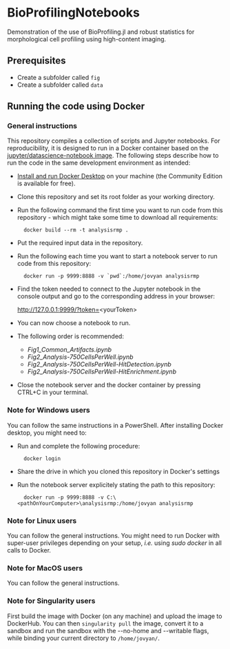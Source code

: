 # BioProfilingNotebooks

Demonstration of the use of BioProfiling.jl and robust statistics for morphological cell profiling using high-content imaging.  

## Prerequisites 

* Create a subfolder called `fig`
* Create a subfolder called `data`

## Running the code using Docker

### General instructions

This repository compiles a collection of scripts and Jupyter notebooks. For reproducibility, it is designed to run in a Docker container based on the [jupyter/datascience-notebook image](https://hub.docker.com/r/jupyter/datascience-notebook). The following steps describe how to run the code in the same development environment as intended:

* [Install and run Docker Desktop](https://www.docker.com/get-started) on your machine (the Community Edition is available for free).
* Clone this repository and set its root folder as your working directory.
* Run the following command the first time you want to run code from this repository - which might take some time to download all requirements:

		docker build --rm -t analysisrmp .
	
* Put the required input data in the repository.
* Run the following each time you want to start a notebook server to run code from this repository:

		docker run -p 9999:8888 -v `pwd`:/home/jovyan analysisrmp

* Find the token needed to connect to the Jupyter notebook in the console output and go to the corresponding address in your browser:

	http://127.0.0.1:9999/?token=<yourToken&gt;

* You can now choose a notebook to run.
* The following order is recommended:
	* *Fig1_Common_Artifacts.ipynb*
	* *Fig2_Analysis-750CellsPerWell.ipynb*
	* *Fig2_Analysis-750CellsPerWell-HitDetection.ipynb*
	* *Fig2_Analysis-750CellsPerWell-HitEnrichment.ipynb*
* Close the notebook server and the docker container by pressing CTRL+C in your terminal.

### Note for Windows users

You can follow the same instructions in a PowerShell. After installing Docker desktop, you might need to:

* Run and complete the following procedure:
		
		docker login

* Share the drive in which you cloned this repository in Docker's settings
* Run the notebook server explicitely stating the path to this repository:

		docker run -p 9999:8888 -v C:\<pathOnYourComputer>\analysisrmp:/home/jovyan analysisrmp
		
### Note for Linux users

You can follow the general instructions. You might need to run Docker with super-user privileges depending on your setup, *i.e.* using *sudo docker* in all calls to Docker.

### Note for MacOS users

You can follow the general instructions.

### Note for Singularity users

First build the image with Docker (on any machine) and upload the image to DockerHub. You can then `singularity pull` the image, convert it to a sandbox and run the sandbox with the --no-home and --writable flags, while binding your current directory to `/home/jovyan/`.
